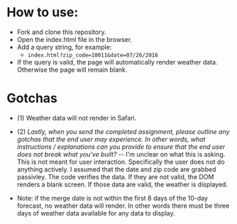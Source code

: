 # How to use:
* Fork and clone this repository. 
* Open the index.html file in the browser. 
* Add a query string, for example: 
  * ` index.html?zip_code=10011&date=07/26/2016 `
* If the query is valid, the page will automatically render weather data. Otherwise the page will remain blank.


# Gotchas
* (1) Weather data will not render in Safari.
* (2) _Lastly, when you send the completed assignment, please outline any gotchas that the end user may experience. In other words, what instructions / explanations can you provide to ensure that the end user does not break what you've built?_ -- I'm unclear on what this is asking. This is not meant for user interaction. Specifically the user does not do anything actively. I assumed that the date and zip code are grabbed passivley. The code verifies the data. If they are not valid, the DOM renders a blank screen. If those data are valid, the weather is displayed.

* Note: if the merge date is not within the first 8 days of the 10-day forecast, no weather data will render. In other words there must be three days of weather data available for any data to display.

